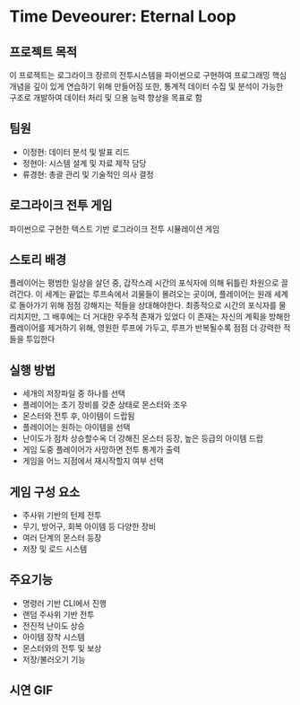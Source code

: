 # Time Deveourer: Eternal Loop

## 프로젝트 목적
이 프로젝트는 로그라이크 장르의 전투시스템을 파이썬으로 구현하여 프로그래밍 핵심 개념을 깊이 있게 연습하기 위해 만들어짐 또한, 통계적 데이터 수집 및 분석이 가능한 구조로 개발하여 데이터 처리 및 으용 능력 향상을 목표로 함

## 팀원
- 이정현: 데이터 분석 및 발표 리드
- 정현아: 시스템 설계 및 자료 제작 담당
- 류경현: 총괄 관리 및 기술적인 의사 결정

## 로그라이크 전투 게임
파이썬으로 구현한 텍스트 기반 로그라이크 전투 시뮬레이션 게임

## 스토리 배경
플레이어는 평범한 일상을 살던 중, 갑작스레 시간의 포식자에 의해 뒤틀린 차원으로 끌려간다. 이 세계는 끝없는 루프속에서 괴물들이 몰려오는 곳이며, 플레이어는 원래 세계로 돌아가기 위해 점점 강해지는 적들을 상대해야한다.
최종적으로 시간의 포식자를 물리치지만, 그 배후에는 더 거대한 우주적 존재가 있었다 이 존재는 자신의 계획을 방해한 플레이어를 제거하기 위해, 영원한 루프에 가두고, 루프가 반복될수록 점점 더 강력한 적들을 투입한다

## 실행 방법
- 세개의 저장파일 중 하나를 선택
- 플레이어는 초기 장비를 갖춘 상태로 몬스터와 조우
- 몬스터와 전투 후, 아이템이 드랍됨
- 플레이어는 원하는 아이템을 선택
- 난이도가 점차 상승할수옥 더 강해진 몬스터 등장, 높은 등급의 아이템 드랍
- 게임 도중 플레이어가 사망하면 전투 통계가 출력
- 게임을 어느 지점에서 재시작할지 여부 선택

## 게임 구성 요소
- 주사위 기반의 턴제 전투
- 무기, 방어구, 회복 아이템 등 다양한 장비
- 여러 단계의 몬스터 등장
- 저장 및 로드 시스템

## 주요기능 
- 명령러 기반 CLI에서 진행
- 랜덤 주사위 기반 전투
- 전진적 난이도 상승
- 아이템 장착 시스템
- 몬스터와의 전투 및 보상
- 저장/불러오기 기능

## 시연 GIF

